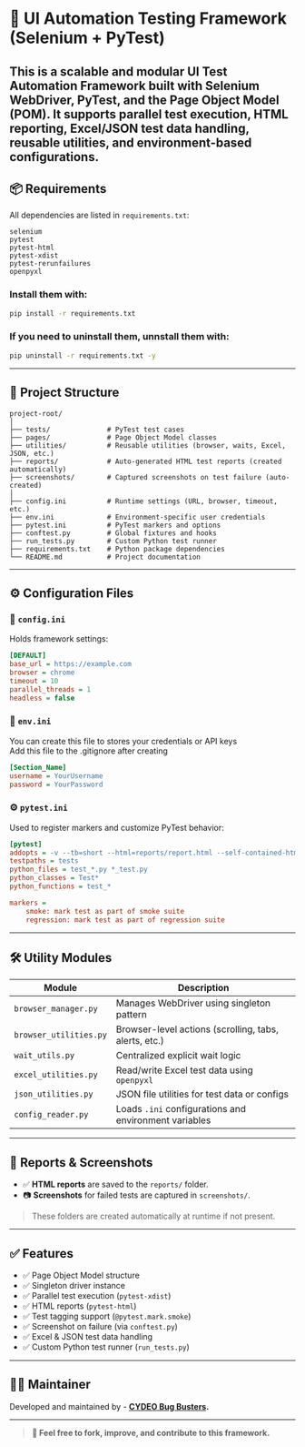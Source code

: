 
# 🧪 UI Automation Testing Framework (Selenium + PyTest)

This is a scalable and modular UI Test Automation Framework built with **Selenium WebDriver**, **PyTest**, and the **Page Object Model (POM)**. It supports parallel test execution, HTML reporting, Excel/JSON test data handling, reusable utilities, and environment-based configurations.
---

## 📦 Requirements

All dependencies are listed in `requirements.txt`:

```
selenium
pytest
pytest-html
pytest-xdist
pytest-rerunfailures
openpyxl
```

### Install them with:

```bash
pip install -r requirements.txt
```

### If you need to uninstall them, unnstall them with:

```bash
pip uninstall -r requirements.txt -y
```
---

## 📁 Project Structure

```
project-root/
│
├── tests/              # PyTest test cases
├── pages/              # Page Object Model classes
├── utilities/          # Reusable utilities (browser, waits, Excel, JSON, etc.)
├── reports/            # Auto-generated HTML test reports (created automatically)
├── screenshots/        # Captured screenshots on test failure (auto-created)
│
├── config.ini          # Runtime settings (URL, browser, timeout, etc.)
├── env.ini             # Environment-specific user credentials
├── pytest.ini          # PyTest markers and options
├── conftest.py         # Global fixtures and hooks
├── run_tests.py        # Custom Python test runner
├── requirements.txt    # Python package dependencies
└── README.md           # Project documentation
```

---

## ⚙️ Configuration Files

### 🔧 `config.ini`

Holds framework settings:

```ini
[DEFAULT]
base_url = https://example.com
browser = chrome
timeout = 10
parallel_threads = 1
headless = false
```

### 🔐 `env.ini`
You can create this file to stores your credentials or API keys
<br>Add this file to the .gitignore after creating<br>


```ini
[Section_Name]
username = YourUsername
password = YourPassword
```


### ⚙️ `pytest.ini`

Used to register markers and customize PyTest behavior:

```ini
[pytest]
addopts = -v --tb=short --html=reports/report.html --self-contained-html
testpaths = tests
python_files = test_*.py *_test.py
python_classes = Test*
python_functions = test_*

markers =
    smoke: mark test as part of smoke suite
    regression: mark test as part of regression suite
```


---

## 🛠️ Utility Modules

| Module                     | Description                                          |
|----------------------------|------------------------------------------------------|
| `browser_manager.py`       | Manages WebDriver using singleton pattern            |
| `browser_utilities.py`     | Browser-level actions (scrolling, tabs, alerts, etc.)|
| `wait_utils.py`            | Centralized explicit wait logic                      |
| `excel_utilities.py`       | Read/write Excel test data using `openpyxl`          |
| `json_utilities.py`        | JSON file utilities for test data or configs         |
| `config_reader.py`         | Loads `.ini` configurations and environment variables|

---

## 📸 Reports & Screenshots

- ✅ **HTML reports** are saved to the `reports/` folder.
- 📷 **Screenshots** for failed tests are captured in `screenshots/`.

> These folders are created automatically at runtime if not present.


---

## ✅ Features

- ✅ Page Object Model structure
- ✅ Singleton driver instance
- ✅ Parallel test execution (`pytest-xdist`)
- ✅ HTML reports (`pytest-html`)
- ✅ Test tagging support (`@pytest.mark.smoke`)
- ✅ Screenshot on failure (via `conftest.py`)
- ✅ Excel & JSON test data handling
- ✅ Custom Python test runner (`run_tests.py`)

---

## 👨‍💻 Maintainer

Developed and maintained by - [<b>CYDEO Bug Busters<b>](https://cydeo.com/program/java-sdet/).

---

> 🔄 Feel free to fork, improve, and contribute to this framework.
